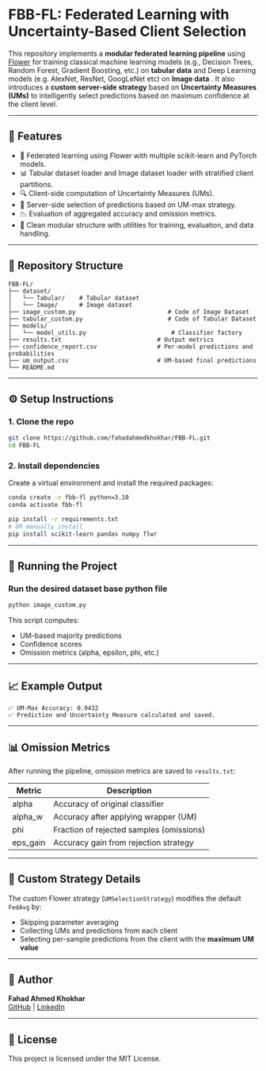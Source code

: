 # FBB-FL: Federated Learning with Uncertainty-Based Client Selection

This repository implements a **modular federated learning pipeline** using [Flower](https://flower.dev/) for training classical machine learning models (e.g., Decision Trees, Random Forest, Gradient Boosting, etc.) on **tabular data** and Deep Learning models (e.g. AlexNet, ResNet, GoogLeNet etc) on **Image data** . It also introduces a **custom server-side strategy** based on **Uncertainty Measures (UMs)** to intelligently select predictions based on maximum confidence at the client level.

---

## 🚀 Features

- 🔁 Federated learning using Flower with multiple scikit-learn and PyTorch models.
- 📊 Tabular dataset loader and Image dataset loader with stratified client partitions.
- 🔍 Client-side computation of Uncertainty Measures (UMs).
- 🧠 Server-side selection of predictions based on UM-max strategy.
- 📉 Evaluation of aggregated accuracy and omission metrics.
- 📁 Clean modular structure with utilities for training, evaluation, and data handling.

---

## 📂 Repository Structure

```
FBB-FL/
├── dataset/
│   └── Tabular/    # Tabular dataset
│   └── Image/      # Image dataset
├── image_custom.py                          # Code of Image Dataset
├── tabular_custom.py                        # Code of Tabular Dataset
├── models/
│   └── model_utils.py                        # Classifier factory
├── results.txt                           # Output metrics
├── confidence_report.csv                 # Per-model predictions and probabilities
├── um_output.csv                         # UM-based final predictions
└── README.md
```

---

## ⚙️ Setup Instructions

### 1. Clone the repo

```bash
git clone https://github.com/fahadahmedkhokhar/FBB-FL.git
cd FBB-FL
```

### 2. Install dependencies

Create a virtual environment and install the required packages:

```bash
conda create -n fbb-fl python=3.10
conda activate fbb-fl

pip install -r requirements.txt
# OR manually install
pip install scikit-learn pandas numpy flwr
```

---

## 🧪 Running the Project

### Run the desired dataset base python file

```bash
python image_custom.py
```


This script computes:
- UM-based majority predictions
- Confidence scores
- Omission metrics (alpha, epsilon, phi, etc.)

---

## 📈 Example Output

```
✅ UM-Max Accuracy: 0.9432
✅ Prediction and Uncertainty Measure calculated and saved.
```

---

## 📊 Omission Metrics

After running the pipeline, omission metrics are saved to `results.txt`:

| Metric       | Description                              |
|--------------|------------------------------------------|
| alpha        | Accuracy of original classifier          |
| alpha_w      | Accuracy after applying wrapper (UM)     |
| phi          | Fraction of rejected samples (omissions) |
| eps_gain     | Accuracy gain from rejection strategy    |

---

## 🧠 Custom Strategy Details

The custom Flower strategy (`UMSelectionStrategy`) modifies the default `FedAvg` by:
- Skipping parameter averaging
- Collecting UMs and predictions from each client
- Selecting per-sample predictions from the client with the **maximum UM value**

---

## 📝 Author

**Fahad Ahmed Khokhar**  
[GitHub](https://github.com/fahadahmedkhokhar) | [LinkedIn](https://www.linkedin.com/in/fahadahmedkhokhar)

---

## 📜 License

This project is licensed under the MIT License.
